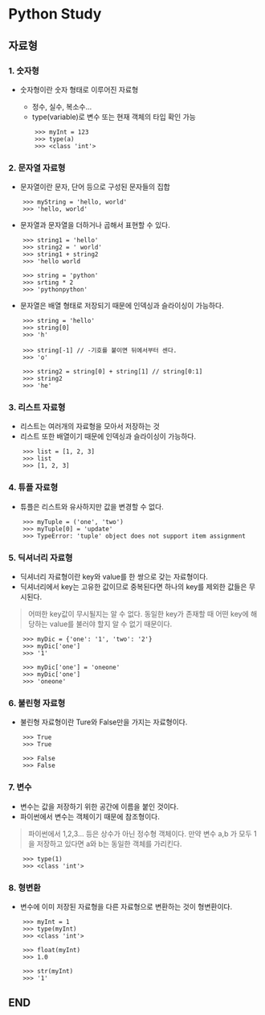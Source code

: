 # Python Study

## 자료형

### 1. 숫자형

- 숫자형이란 숫자 형태로 이루어진 자료형
    - 정수, 실수, 복소수...
    - type(variable)로 변수 또는 현재 객체의 타입 확인 가능

    ```
        >>> myInt = 123
        >>> type(a)
        >>> <class 'int'>
    ```

### 2. 문자열 자료형

- 문자열이란 문자, 단어 등으로 구성된 문자들의 집합

```
    >>> myString = 'hello, world'
    >>> 'hello, world'
```

- 문자열과 문자열을 더하거나 곱해서 표현할 수 있다.

```
    >>> string1 = 'hello'
    >>> string2 = ' world'
    >>> string1 + string2
    >>> 'hello world

    >>> string = 'python'
    >>> srting * 2
    >>> 'pythonpython'
```

- 문자열은 배열 형태로 저장되기 때문에 인덱싱과 슬라이싱이 가능하다.

```
    >>> string = 'hello'
    >>> string[0]
    >>> 'h'

    >>> string[-1] // -기호를 붙이면 뒤에서부터 센다.
    >>> 'o'

    >>> string2 = string[0] + string[1] // string[0:1]
    >>> string2
    >>> 'he'
```

### 3. 리스트 자료형

- 리스트는 여러개의 자료형을 모아서 저장하는 것
- 리스트 또한 배열이기 때문에 인덱싱과 슬라이싱이 가능하다.

```
    >>> list = [1, 2, 3]
    >>> list
    >>> [1, 2, 3]
```

### 4. 튜플 자료형

- 튜플은 리스트와 유사하지만 값을 변경할 수 없다.

```
    >>> myTuple = ('one', 'two')
    >>> myTuple[0] = 'update'
    >>> TypeError: 'tuple' object does not support item assignment
```

### 5. 딕셔너리 자료형

- 딕셔너리 자료형이란 key와 value를 한 쌍으로 갖는 자료형이다.
- 딕셔너리에서 key는 고유한 값이므로 중복된다면 하나의 key를 제외한 값들은 무시된다.
> 어떠한 key값이 무시될지는 알 수 없다. 동일한 key가 존재할 때 어떤 key에 해당하는 value를 불러야 할지 알 수 없기 때문이다.

```
    >>> myDic = {'one': '1', 'two': '2'}
    >>> myDic['one']
    >>> '1'

    >>> myDic['one'] = 'oneone'
    >>> myDic['one']
    >>> 'oneone'
```

### 6. 불린형 자료형

- 불린형 자료형이란 Ture와 False만을 가지는 자료형이다.

```
    >>> True
    >>> True
    
    >>> False
    >>> False
```

### 7. 변수

- 변수는 값을 저장하기 위한 공간에 이름을 붙인 것이다.
- 파이썬에서 변수는 객체이기 때문에 참조형이다.
> 파이썬에서 1,2,3... 등은 상수가 아닌 정수형 객체이다.
> 만약 변수 a,b 가 모두 1을 저장하고 있다면 a와 b는 동일한 객체를 가리킨다.

```
    >>> type(1)
    >>> <class 'int'>
```

### 8. 형변환

- 변수에 이미 저장된 자료형을 다른 자료형으로 변환하는 것이 형변환이다.

```
    >>> myInt = 1
    >>> type(myInt)
    >>> <class 'int'>

    >>> float(myInt)
    >>> 1.0

    >>> str(myInt)
    >>> '1'
```
    
## END
  
  
      
     
